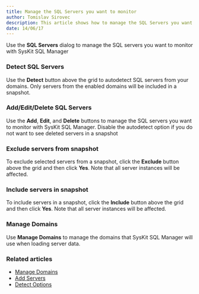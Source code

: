 ```yaml
---
title: Manage the SQL Servers you want to monitor
author: Tomislav Sirovec
description: This article shows how to manage the SQL Servers you want to monitor.
date: 14/06/17
---
```

Use the __SQL Servers__ dialog to manage the SQL servers you want to monitor with SysKit SQL Manager

### Detect SQL Servers

Use the __Detect__ button above the grid to autodetect SQL servers from your domains. Only servers from the enabled domains will be included in a snapshot.

### Add/Edit/Delete SQL Servers

Use the __Add__, __Edit__, and __Delete__ buttons to manage the SQL servers you want to monitor with SysKit SQL Manager. Disable the autodetect option if you do not want to see deleted servers in a snapshot

### Exclude servers from snapshot

To exclude selected servers from a snapshot, click the __Exclude__ button above the grid and then click __Yes__. Note that all server instances will be affected.

### Include servers in snapshot

To include servers in a snapshot, click the __Include__ button above the grid and then click __Yes__. Note that all server instances will be affected.

### Manage Domains 

Use __Manage Domains__ to manage the domains that SysKit SQL Manager will use when loading server data.

### Related articles

* [Manage Domains](#internal/how-to/add-sql-server/autodiscover-sql-servers/)
* [Add Servers](#internal/how-to/how-to/add-sql-server/)
* [Detect Options](#internal/get-to-know-syskit-sql-manager/backstage-screen/options-wizard#snapshot-options/)

